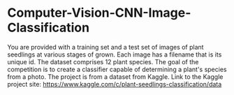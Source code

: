 # Computer-Vision-CNN-Image-Classification
You are provided with a training set and a test set of images of plant seedlings at various stages of grown. Each image has a filename that is its unique id. The dataset comprises 12 plant species. The goal of the competition is to create a classifier capable of determining a plant's species from a photo. The project is from a dataset from Kaggle. Link to the Kaggle project site: https://www.kaggle.com/c/plant-seedlings-classification/data
